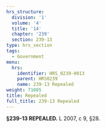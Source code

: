 ```yaml
---
hrs_structure:
  division: '1'
  volume: '4'
  title: '14'
  chapter: '239'
  section: 239-13
type: hrs_section
tags:
  - Government
menu:
  hrs:
    identifier: HRS_0239-0013
    parent: HRS0239
    name: 239-13 Repealed
weight: 71085
title: Repealed
full_title: 239-13 Repealed
---
```

**§239-13 REPEALED.** L 2007, c 9, §28.